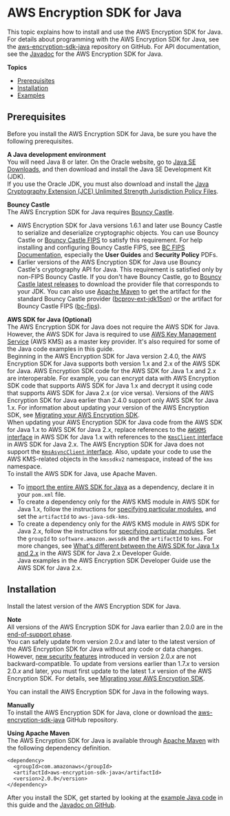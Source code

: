 # AWS Encryption SDK for Java<a name="java"></a>

This topic explains how to install and use the AWS Encryption SDK for Java\. For details about programming with the AWS Encryption SDK for Java, see the [aws\-encryption\-sdk\-java](https://github.com/aws/aws-encryption-sdk-java/) repository on GitHub\. For API documentation, see the [Javadoc](https://aws.github.io/aws-encryption-sdk-java/) for the AWS Encryption SDK for Java\.

**Topics**
+ [Prerequisites](#java-prerequisites)
+ [Installation](#java-installation)
+ [Examples](java-example-code.md)

## Prerequisites<a name="java-prerequisites"></a>

Before you install the AWS Encryption SDK for Java, be sure you have the following prerequisites\.

**A Java development environment**  
You will need Java 8 or later\. On the Oracle website, go to [Java SE Downloads](https://www.oracle.com/technetwork/java/javase/downloads/index.html), and then download and install the Java SE Development Kit \(JDK\)\.  
If you use the Oracle JDK, you must also download and install the [Java Cryptography Extension \(JCE\) Unlimited Strength Jurisdiction Policy Files](http://www.oracle.com/technetwork/java/javase/downloads/jce8-download-2133166.html)\.

**Bouncy Castle**  
The AWS Encryption SDK for Java requires [Bouncy Castle](https://www.bouncycastle.org/java.html)\.   
+ AWS Encryption SDK for Java versions 1\.6\.1 and later use Bouncy Castle to serialize and deserialize cryptographic objects\. You can use Bouncy Castle or [Bouncy Castle FIPS](https://www.bouncycastle.org/fips_faq.html) to satisfy this requirement\. For help installing and configuring Bouncy Castle FIPS, see [BC FIPS Documentation](https://www.bouncycastle.org/documentation.html), especially the **User Guides** and **Security Policy** PDFs\.
+ Earlier versions of the AWS Encryption SDK for Java use Bouncy Castle's cryptography API for Java\. This requirement is satisfied only by non\-FIPS Bouncy Castle\.
If you don't have Bouncy Castle, go to [Bouncy Castle latest releases](https://bouncycastle.org/latest_releases.html) to download the provider file that corresponds to your JDK\. You can also use [Apache Maven](https://maven.apache.org/) to get the artifact for the standard Bouncy Castle provider \([bcprov\-ext\-jdk15on](https://mvnrepository.com/artifact/org.bouncycastle/bcprov-ext-jdk15on)\) or the artifact for Bouncy Castle FIPS \([bc\-fips](https://mvnrepository.com/artifact/org.bouncycastle/bc-fips)\)\.

**AWS SDK for Java \(Optional\)**  
The AWS Encryption SDK for Java does not require the AWS SDK for Java\. However, the AWS SDK for Java is required to use [AWS Key Management Service](https://aws.amazon.com/kms/) \(AWS KMS\) as a master key provider\. It's also required for some of the Java code examples in this guide\.  
Beginning in the AWS Encryption SDK for Java version 2\.4\.0, the AWS Encryption SDK for Java supports both version 1\.x and 2\.x of the AWS SDK for Java\. AWS Encryption SDK code for the AWS SDK for Java 1\.x and 2\.x are interoperable\. For example, you can encrypt data with AWS Encryption SDK code that supports AWS SDK for Java 1\.x and decrypt it using code that supports AWS SDK for Java 2\.x \(or vice versa\)\. Versions of the AWS Encryption SDK for Java earlier than 2\.4\.0 support only AWS SDK for Java 1\.x\. For information about updating your version of the AWS Encryption SDK, see [Migrating your AWS Encryption SDK](migration.md)\.  
When updating your AWS Encryption SDK for Java code from the AWS SDK for Java 1\.x to AWS SDK for Java 2\.x, replace references to the [`AWSKMS` interface](https://docs.aws.amazon.com/AWSJavaSDK/latest/javadoc/com/amazonaws/services/kms/package-summary.html) in AWS SDK for Java 1\.x with references to the [`KmsClient` interface](https://sdk.amazonaws.com/java/api/latest/software/amazon/awssdk/services/kms/package-summary.html) in AWS SDK for Java 2\.x\. The AWS Encryption SDK for Java does not support the [`KmsAsyncClient` interface](https://sdk.amazonaws.com/java/api/latest/software/amazon/awssdk/services/kms/KmsAsyncClient.html)\. Also, update your code to use the AWS KMS\-related objects in the `kmssdkv2` namespace, instead of the `kms` namespace\.   
To install the AWS SDK for Java, use Apache Maven\.   
+ To [import the entire AWS SDK for Java](https://docs.aws.amazon.com/sdk-for-java/latest/developer-guide/setup-project-maven.html#build-the-entire-sdk-into-your-project) as a dependency, declare it in your `pom.xml` file\.
+ To create a dependency only for the AWS KMS module in AWS SDK for Java 1\.x, follow the instructions for [specifying particular modules](https://docs.aws.amazon.com/sdk-for-java/v1/developer-guide/setup-project-maven.html#modules-dependencies), and set the `artifactId` to `aws-java-sdk-kms`\.
+ To create a dependency only for the AWS KMS module in AWS SDK for Java 2\.x, follow the instructions for [specifying particular modules](https://docs.aws.amazon.com/sdk-for-java/latest/developer-guide/setup-project-maven.html#modules-dependencies)\. Set the `groupId` to `software.amazon.awssdk` and the `artifactId` to `kms`\.
For more changes, see [What's different between the AWS SDK for Java 1\.x and 2\.x](https://docs.aws.amazon.com/sdk-for-java/latest/developer-guide/migration-whats-different.html) in the AWS SDK for Java 2\.x Developer Guide\.  
Java examples in the AWS Encryption SDK Developer Guide use the AWS SDK for Java 2\.x\.

## Installation<a name="java-installation"></a>

Install the latest version of the AWS Encryption SDK for Java\.

**Note**  
All versions of the AWS Encryption SDK for Java earlier than 2\.0\.0 are in the [end\-of\-support phase](https://docs.aws.amazon.com/sdkref/latest/guide/maint-policy.html#version-life-cycle)\.  
You can safely update from version 2\.0\.*x* and later to the latest version of the AWS Encryption SDK for Java without any code or data changes\. However, [ new security features](about-versions.md#version-2) introduced in version 2\.0\.*x* are not backward\-compatible\. To update from versions earlier than 1\.7\.*x* to version 2\.0\.*x* and later, you must first update to the latest 1\.*x* version of the AWS Encryption SDK\. For details, see [Migrating your AWS Encryption SDK](migration.md)\.

You can install the AWS Encryption SDK for Java in the following ways\.

**Manually**  
To install the AWS Encryption SDK for Java, clone or download the [aws\-encryption\-sdk\-java](https://github.com/aws/aws-encryption-sdk-java/) GitHub repository\.

**Using Apache Maven**  
The AWS Encryption SDK for Java is available through [Apache Maven](https://maven.apache.org/) with the following dependency definition\.  

```
<dependency>
  <groupId>com.amazonaws</groupId>
  <artifactId>aws-encryption-sdk-java</artifactId>
  <version>2.0.0</version>
</dependency>
```

After you install the SDK, get started by looking at the [example Java code](java-example-code.md) in this guide and the [Javadoc on GitHub](https://aws.github.io/aws-encryption-sdk-java/)\.